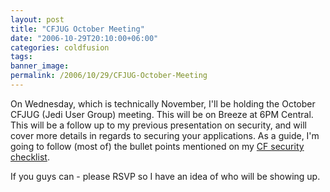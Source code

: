 ```yaml
---
layout: post
title: "CFJUG October Meeting"
date: "2006-10-29T20:10:00+06:00"
categories: coldfusion 
tags: 
banner_image: 
permalink: /2006/10/29/CFJUG-October-Meeting
---
```


On Wednesday, which is technically November, I'll be holding the October CFJUG (Jedi User Group) meeting. This will be on Breeze at 6PM Central. This will be a follow up to my previous presentation on security, and will cover more details in regards to securing your applications. As a guide, I'm going to follow (most of) the bullet points mentioned on my <a href="http://ray.camdenfamily.com/coldfusionsecuritychecklist.cfm">CF security checklist</a>.

If you guys can - please RSVP so I have an idea of who will be showing up.